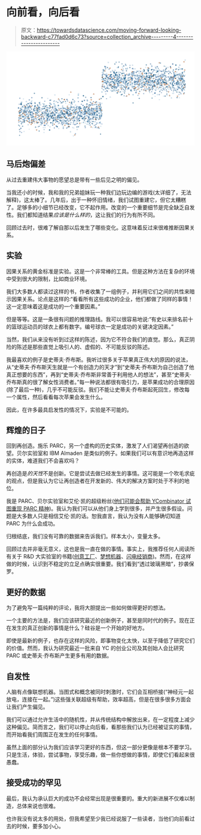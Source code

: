 # 向前看，向后看

> 原文：<https://towardsdatascience.com/moving-forward-looking-backward-c77fad0d6c73?source=collection_archive---------4----------------------->

![](img/fd68015adfcf6be803964fd8685b7f03.png)

## 马后炮偏差

从过去重建伟大事物的愿望总是带有一些后见之明的偏见。

当我还小的时候，我和我的兄弟姐妹玩一种我们边玩边编的游戏(太详细了，无法解释)，这太棒了。几年后，出于一种怀旧情绪，我们试图重建它，但它太糟糕了。足够多的小细节已经改变，它不起作用。改变的一个重要细节是完全缺乏自发性。我们都知道结果*应该是什么样的*，这让我们的行为有所不同。

回顾过去时，很难了解自那以后发生了哪些变化。这意味着反过来很难推断因果关系。

## 实验

因果关系的黄金标准是实验。这是一个非常棒的工具。但是这种方法在复杂的环境中受到很大的限制，比如商业环境。

我们大多数人都读过这样的书，作者收集了一组例子，并利用它们之间的共性来暗示因果关系。论点是这样的:“看看所有这些成功的企业，他们都做了同样的事情！这一定意味着这是成功的一个重要因素。”

但是等等。这是一条很有问题的推理路线。我可以很容易地说:“有史以来排名前十的篮球运动员的球衣上都有数字。编号球衣一定是成功的关键决定因素。”

当然，我们从来没有听到过这样的陈述，因为它不符合我们的直觉。那么，真正阴险的陈述是那些直觉上吸引人的、虚假的、不可能反驳的陈述。

我最喜欢的例子是史蒂夫·乔布斯。我听过很多关于苹果真正伟大的原因的说法，从“史蒂夫·乔布斯天生就是一个有创造力的天才”到“史蒂夫·乔布斯为自己创造了他真正想要的东西”，再到“史蒂夫·乔布斯非常善于利用他人的想法”，甚至“史蒂夫·乔布斯真的很了解女性消费者。”每一种说法都很有吸引力，是苹果成功的合理原因(除了最后一种)，几乎不可能反驳。我们不能让史蒂夫·乔布斯起死回生，修改每一个属性，然后看看每次苹果会发生什么。

因此，在许多最具启发性的情况下，实验是不可能的。

## 辉煌的日子

回到再创造。施乐 PARC，另一个虚构的历史实体，激发了人们渴望再创造的欲望。贝尔实验室和 IBM Almaden 是类似的例子。如果我们可以有意识地再造这样的实体，难道我们不会喜欢吗？

再创造是*的天性*不是创新。它是尝试去做已经发生的事情。这可能是一个吹毛求疵的观点，但是我认为它让再创造者在开发新的、伟大的解决方案时处于不利的地位。

我是 PARC、贝尔实验室和艾伦·凯的超级粉丝([他们可能会帮助 YCombinator 试图重现 PARC 精神](https://blog.ycombinator.com/harc/))。我认为我们可以从他们身上学到很多，并产生很多假设。问题是大多数人只是相信艾伦·凯的话。恕我直言，我认为没有人能够确切知道 PARC 为什么会成功。

归根结底，我们没有可靠的数据来告诉我们。样本太小，变量太多。

回顾过去并非毫无意义，这也是我一直在做的事情。事实上，我推荐任何人阅读所有关于 R&D 大实验室的书籍([创意工厂](http://amzn.to/2of2GKs)、[梦想机器](http://amzn.to/2ousN1o)、[闪电经销商](http://amzn.to/2ofgp3U))。然而，在这样做的时候，认识到不稳定的立足点确实很重要。我们看到“透过玻璃黑暗”，抄袭保罗。

## 更好的数据

为了避免写一篇纯粹的评论，我将大胆提出一些如何做得更好的想法。

一个主要的方法是，我们应该研究最近的创新例子，甚至是同时代的例子。现在正在发生的真正创新的事情是什么？硅谷是一个开始的好地方。

即使是最新的例子，也存在这样的风险，即事物变化太快，以至于降低了研究它们的价值。然而，我认为研究最近一批来自 YC 的创业公司及其创始人会比研究 PARC 或史蒂夫·乔布斯产生更多有用的数据。

## 自发性

人脑有点像联想机器。当图式和概念被同时刺激时，它们会互相桥接(“神经元一起放电，连接在一起。”)这些强关联超级有帮助，效率超高，但是在很多很多方面会让我们产生偏见。

我们可以通过允许生活中的随机性，并从传统结构中解放出来，在一定程度上减少这种偏见。简而言之，我们可以停止向后看，看那些我们认为已经被证实的事情，而开始看我们周围正在发生的任何事情。

虽然上面的部分认为我们应该学习更好的东西，但这一部分更像是根本不要学习。只是生活，体验，尝试事物，享受乐趣，做一些你想做的事情，即使它们看起来很愚蠢。

## 接受成功的罕见

最后，我认为承认巨大的成功不会经常出现是很重要的。重大的新进展不仅难以制造，总体来说也很难。

也许我没有说太多的用处，但我希望至少我已经说服了一些读者，当他们向前看过去的时候，要多加小心。